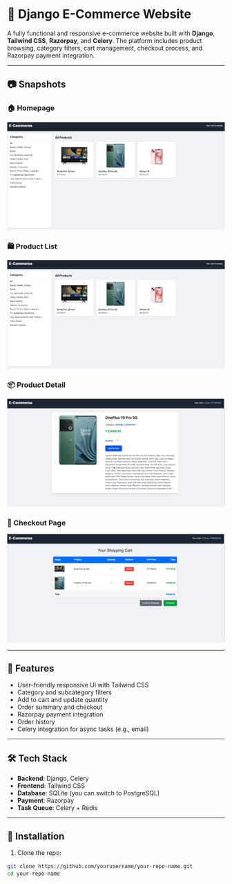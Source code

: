 # 🛒 Django E-Commerce Website

A fully functional and responsive e-commerce website built with **Django**, **Tailwind CSS**, **Razorpay**, and **Celery**. The platform includes product browsing, category filters, cart management, checkout process, and Razorpay payment integration.

---

## 📷 Snapshots

### 🏠 Homepage
![Homepage Screenshot](snapshots/homepage.png)

### 🛍️ Product List
![Product List Screenshot](snapshots/product-list.png)

### 📦 Product Detail
![Product Detail Screenshot](snapshots/product-detail.png)

### 🧾 Checkout Page
![Checkout Screenshot](snapshots/checkout.png)

---

## 🚀 Features

- User-friendly responsive UI with Tailwind CSS
- Category and subcategory filters
- Add to cart and update quantity
- Order summary and checkout
- Razorpay payment integration
- Order history
- Celery integration for async tasks (e.g., email)

---

## 🛠️ Tech Stack

- **Backend**: Django, Celery
- **Frontend**: Tailwind CSS
- **Database**: SQLite (you can switch to PostgreSQL)
- **Payment**: Razorpay
- **Task Queue**: Celery + Redis

---

## 📂 Installation

1. Clone the repo:

```bash
git clone https://github.com/yourusername/your-repo-name.git
cd your-repo-name
